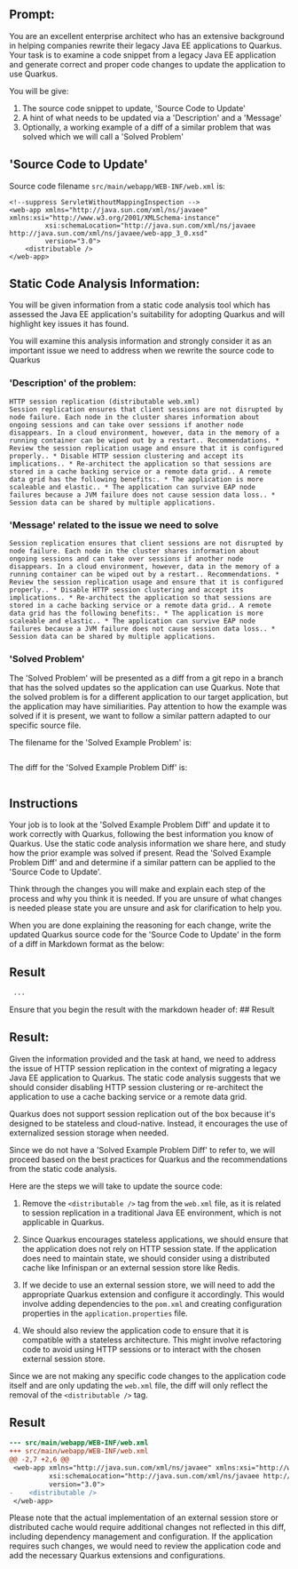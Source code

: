 ## Prompt:
You are an excellent enterprise architect who has an extensive
background in helping companies rewrite their legacy Java EE applications to 
Quarkus.  Your task is to examine a code snippet from a legacy Java EE application and 
generate correct and proper code changes to update the application to use Quarkus.

You will be give:
1. The source code snippet to update, 'Source Code to Update'
2. A hint of what needs to be updated via a 'Description' and a 'Message'
3. Optionally, a working example of a diff of a similar problem that was solved which we will call a 'Solved Problem'

## 'Source Code to Update'
Source code filename ``` src/main/webapp/WEB-INF/web.xml ``` is:
```
<!--suppress ServletWithoutMappingInspection -->
<web-app xmlns="http://java.sun.com/xml/ns/javaee" xmlns:xsi="http://www.w3.org/2001/XMLSchema-instance"
         xsi:schemaLocation="http://java.sun.com/xml/ns/javaee http://java.sun.com/xml/ns/javaee/web-app_3_0.xsd"
         version="3.0">
    <distributable />
</web-app>

```

## Static Code Analysis Information:

You will be given information from a static code analysis tool which has assessed the 
Java EE application's suitability for adopting Quarkus and will highlight key issues it has found.

You will examine this analysis information and strongly consider it as an important 
issue we need to address when we rewrite the source code to Quarkus

### 'Description' of the problem: 
```
HTTP session replication (distributable web.xml)
Session replication ensures that client sessions are not disrupted by node failure. Each node in the cluster shares information about ongoing sessions and can take over sessions if another node disappears. In a cloud environment, however, data in the memory of a running container can be wiped out by a restart.. Recommendations. * Review the session replication usage and ensure that it is configured properly.. * Disable HTTP session clustering and accept its implications.. * Re-architect the application so that sessions are stored in a cache backing service or a remote data grid.. A remote data grid has the following benefits:. * The application is more scaleable and elastic.. * The application can survive EAP node failures because a JVM failure does not cause session data loss.. * Session data can be shared by multiple applications.
```

### 'Message' related to the issue we need to solve
```
Session replication ensures that client sessions are not disrupted by node failure. Each node in the cluster shares information about ongoing sessions and can take over sessions if another node disappears. In a cloud environment, however, data in the memory of a running container can be wiped out by a restart.. Recommendations. * Review the session replication usage and ensure that it is configured properly.. * Disable HTTP session clustering and accept its implications.. * Re-architect the application so that sessions are stored in a cache backing service or a remote data grid.. A remote data grid has the following benefits:. * The application is more scaleable and elastic.. * The application can survive EAP node failures because a JVM failure does not cause session data loss.. * Session data can be shared by multiple applications.
```

### 'Solved Problem'
The 'Solved Problem' will be presented as a diff from a git repo in a branch that has
the solved updates so the application can use Quarkus. Note that the solved problem is 
for a different application to our target application, but the application may have similiarities.
Pay attention to how the example was solved if it is present, we want to follow a similar 
pattern adapted to our specific source file.

The filename for the 'Solved Example Problem' is:
```

```

The diff for the 'Solved Example Problem Diff' is:
```

```


## Instructions
Your job is to look at the 'Solved Example Problem Diff' and update it to work correctly with Quarkus,
following the best information you know of Quarkus.  Use the static code analysis information we share 
here, and study how the prior example was solved if present.  Read the 'Solved Example Problem Diff'
and and determine if a similar pattern can be applied to the 'Source Code to Update'.

Think through the changes you will make and explain each step of the process and why you think it is needed.
If you are unsure of what changes is needed please state you are unsure and ask 
for clarification to help you.

When you are done explaining the reasoning for each change, write the updated 
Quarkus source code for the 'Source Code to Update' in the form of a diff
in Markdown format as the below:

## Result
```diff
 ...
```

Ensure that you begin the result with the markdown header of: ## Result


## Result:
Given the information provided and the task at hand, we need to address the issue of HTTP session replication in the context of migrating a legacy Java EE application to Quarkus. The static code analysis suggests that we should consider disabling HTTP session clustering or re-architect the application to use a cache backing service or a remote data grid.

Quarkus does not support session replication out of the box because it's designed to be stateless and cloud-native. Instead, it encourages the use of externalized session storage when needed.

Since we do not have a 'Solved Example Problem Diff' to refer to, we will proceed based on the best practices for Quarkus and the recommendations from the static code analysis.

Here are the steps we will take to update the source code:

1. Remove the `<distributable />` tag from the `web.xml` file, as it is related to session replication in a traditional Java EE environment, which is not applicable in Quarkus.

2. Since Quarkus encourages stateless applications, we should ensure that the application does not rely on HTTP session state. If the application does need to maintain state, we should consider using a distributed cache like Infinispan or an external session store like Redis.

3. If we decide to use an external session store, we will need to add the appropriate Quarkus extension and configure it accordingly. This would involve adding dependencies to the `pom.xml` and creating configuration properties in the `application.properties` file.

4. We should also review the application code to ensure that it is compatible with a stateless architecture. This might involve refactoring code to avoid using HTTP sessions or to interact with the chosen external session store.

Since we are not making any specific code changes to the application code itself and are only updating the `web.xml` file, the diff will only reflect the removal of the `<distributable />` tag.

## Result
```diff
--- src/main/webapp/WEB-INF/web.xml
+++ src/main/webapp/WEB-INF/web.xml
@@ -2,7 +2,6 @@
 <web-app xmlns="http://java.sun.com/xml/ns/javaee" xmlns:xsi="http://www.w3.org/2001/XMLSchema-instance"
          xsi:schemaLocation="http://java.sun.com/xml/ns/javaee http://java.sun.com/xml/ns/javaee/web-app_3_0.xsd"
          version="3.0">
-    <distributable />
 </web-app>
```

Please note that the actual implementation of an external session store or distributed cache would require additional changes not reflected in this diff, including dependency management and configuration. If the application requires such changes, we would need to review the application code and add the necessary Quarkus extensions and configurations.

